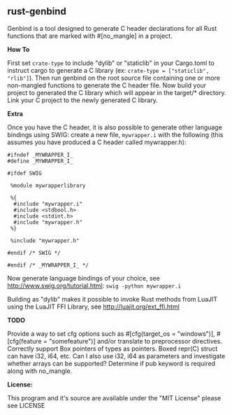 rust-genbind
----------
Genbind is a tool designed to generate C header declarations for all Rust functions that are marked with #[no_mangle] in a project.

**How To**

First set `crate-type` to include "dylib" or "staticlib" in your Cargo.toml to instruct cargo to generate a C library (ex: `crate-type = ["staticlib", "rlib"]`). Then run genbind on the root source file containing one or more non-mangled functions to generate the C header file. Now build your project to generated the C library which will appear in the target/* directory. Link your C project to the newly generated C library.

**Extra**

Once you have the C header, it is also possible to generate other language bindings using SWIG: create a new file, `mywrapper.i` with the following (this assumes you have produced a C header called mywrapper.h):
```
#ifndef _MYWRAPPER_I_
#define _MYWRAPPER_I_

#ifdef SWIG

 %module mywrapperlibrary

 %{
  #include "mywrapper.i"
  #include <stdbool.h>
  #include <stdint.h>
  #include "mywrapper.h"
 %}

 %include "mywrapper.h"

#endif /* SWIG */

#endif /* _MYWRAPPER_I_ */

```
Now generate language bindings of your choice, see http://www.swig.org/tutorial.html:
`swig -python mywrapper.i`

Building as "dylib" makes it possible to invoke Rust methods from LuaJIT using the LuaJIT FFI Library, see http://luajit.org/ext_ffi.html

**TODO**

Provide a way to set cfg options such as #[cfg(target_os = "windows")], #[cfg(feature = "somefeature")] and/or translate to preprocessor directives.
Correctly support Box pointers of types as pointers.
Boxed repr(C) struct can have i32, i64, etc. Can I also use i32, i64 as parameters and investigate whether arrays can be supported?
Determine if pub keyword is required along with no_mangle.


**License:**

This program and it's source are available under the "MIT License" please see LICENSE
